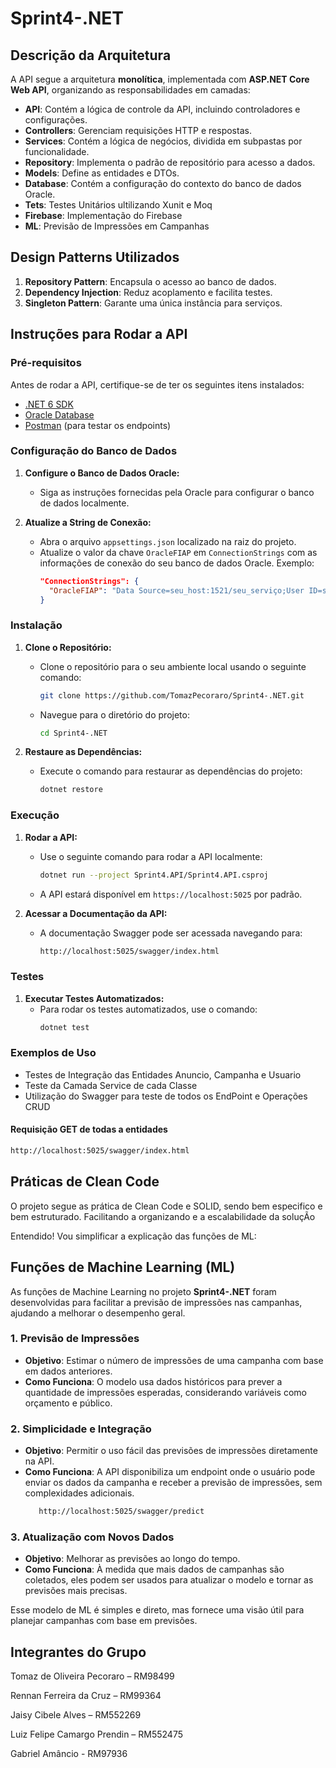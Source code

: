 # Sprint4-.NET

## Descrição da Arquitetura
A API segue a arquitetura **monolítica**, implementada com **ASP.NET Core Web API**, organizando as responsabilidades em camadas:

- **API**: Contém a lógica de controle da API, incluindo controladores e configurações.
- **Controllers**: Gerenciam requisições HTTP e respostas.
- **Services**:  Contém a lógica de negócios, dividida em subpastas por funcionalidade.
- **Repository**: Implementa o padrão de repositório para acesso a dados.
- **Models**: Define as entidades e DTOs.
- **Database**: Contém a configuração do contexto do banco de dados Oracle.
- **Tets**: Testes Unitários ultilizando Xunit e Moq
- **Firebase**: Implementação do Firebase
- **ML**: Previsão de Impressões em Campanhas


## Design Patterns Utilizados
1. **Repository Pattern**: Encapsula o acesso ao banco de dados.
2. **Dependency Injection**: Reduz acoplamento e facilita testes.
3. **Singleton Pattern**: Garante uma única instância para serviços.

## Instruções para Rodar a API

### Pré-requisitos

Antes de rodar a API, certifique-se de ter os seguintes itens instalados:

- [.NET 6 SDK](https://dotnet.microsoft.com/download)
- [Oracle Database](https://www.oracle.com/database/)
- [Postman](https://www.postman.com/downloads/) (para testar os endpoints)

### Configuração do Banco de Dados

1. **Configure o Banco de Dados Oracle:**
   - Siga as instruções fornecidas pela Oracle para configurar o banco de dados localmente.

2. **Atualize a String de Conexão:**
   - Abra o arquivo `appsettings.json` localizado na raiz do projeto.
   - Atualize o valor da chave `OracleFIAP` em `ConnectionStrings` com as informações de conexão do seu banco de dados Oracle. Exemplo:
     ```json
     "ConnectionStrings": {
       "OracleFIAP": "Data Source=seu_host:1521/seu_serviço;User ID=seu_usuario;Password=sua_senha;"
     }
     ```

### Instalação

1. **Clone o Repositório:**
   - Clone o repositório para o seu ambiente local usando o seguinte comando:
     ```bash
     git clone https://github.com/TomazPecoraro/Sprint4-.NET.git
     ```
   - Navegue para o diretório do projeto:
     ```bash
     cd Sprint4-.NET
     ```

2. **Restaure as Dependências:**
   - Execute o comando para restaurar as dependências do projeto:
     ```bash
     dotnet restore
     ```

### Execução

1. **Rodar a API:**
   - Use o seguinte comando para rodar a API localmente:
     ```bash
     dotnet run --project Sprint4.API/Sprint4.API.csproj
     ```
   - A API estará disponível em `https://localhost:5025` por padrão.

2. **Acessar a Documentação da API:**
   - A documentação Swagger pode ser acessada navegando para:
     ```markdown
     http://localhost:5025/swagger/index.html
     ```

### Testes

1. **Executar Testes Automatizados:**
   - Para rodar os testes automatizados, use o comando:
     ```bash
     dotnet test
     ```

### Exemplos de Uso

- Testes de Integração das Entidades Anuncio, Campanha e Usuario
- Teste da Camada Service de cada Classe
- Utilização do Swagger para teste de todos os EndPoint e Operações CRUD

#### Requisição GET de todas a entidades

```bash
http://localhost:5025/swagger/index.html
```

## Práticas de Clean Code

O projeto segue as prática de Clean Code e SOLID, sendo bem especifico e bem estruturado. Facilitando a organizando e a escalabilidade da soluçÃo

Entendido! Vou simplificar a explicação das funções de ML:

## Funções de Machine Learning (ML)

As funções de Machine Learning no projeto **Sprint4-.NET** foram desenvolvidas para facilitar a previsão de impressões nas campanhas, ajudando a melhorar o desempenho geral.

### 1. Previsão de Impressões

- **Objetivo**: Estimar o número de impressões de uma campanha com base em dados anteriores.
- **Como Funciona**: O modelo usa dados históricos para prever a quantidade de impressões esperadas, considerando variáveis como orçamento e público.

### 2. Simplicidade e Integração

- **Objetivo**: Permitir o uso fácil das previsões de impressões diretamente na API.
- **Como Funciona**: A API disponibiliza um endpoint onde o usuário pode enviar os dados da campanha e receber a previsão de impressões, sem complexidades adicionais.
  ```markdown
     http://localhost:5025/swagger/predict
     ```

### 3. Atualização com Novos Dados

- **Objetivo**: Melhorar as previsões ao longo do tempo.
- **Como Funciona**: À medida que mais dados de campanhas são coletados, eles podem ser usados para atualizar o modelo e tornar as previsões mais precisas.

Esse modelo de ML é simples e direto, mas fornece uma visão útil para planejar campanhas com base em previsões.

## Integrantes do Grupo
Tomaz de Oliveira Pecoraro – RM98499

Rennan Ferreira da Cruz – RM99364

Jaisy Cibele Alves – RM552269

Luiz Felipe Camargo Prendin – RM552475

Gabriel Amâncio - RM97936
